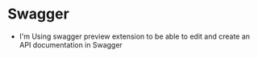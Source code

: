# Swagger
- I'm Using swagger preview extension to be able to edit and create an API documentation in Swagger
